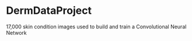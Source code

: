 # DermDataProject
17,000 skin condition images used to build and train a Convolutional Neural Network
